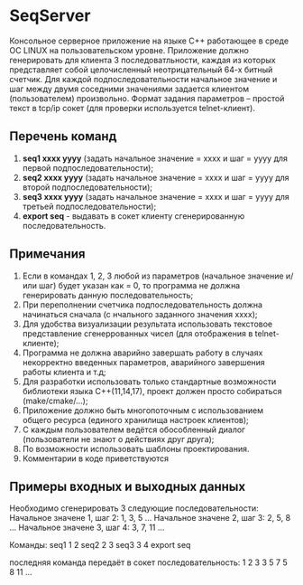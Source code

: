 # SeqServer
 
Консольное серверное приложение на языке С++ работающее в среде ОС LINUX на пользовательском уровне. Приложение должно генерировать для клиента 3 последоватльности, каждая из которых представляет собой целочисленный неотрицательный 64-х битный счетчик. Для каждой подпоследовательности начальное значение и шаг между двумя соседними значениями задается клиентом (пользователем) произвольно.
Формат задания параметров – простой текст в tcp/ip сокет (для проверки используется telnet-клиент).

## Перечень команд
 
1. **seq1 xxxx yyyy**  (задать начальное значение = xxxx и шаг = yyyy для первой подпоследовательности);
1. **seq2 xxxx yyyy**  (задать начальное значение = xxxx и шаг = yyyy для второй подпоследовательности);
1. **seq3 xxxx yyyy**  (задать начальное значение = xxxx и шаг = yyyy для третьей подпоследовательности);
1. **export seq** - выдавать в сокет клиенту сгенерированную последовательность.

## Примечания
 
1. Если в командах 1, 2, 3 любой из параметров (начальное значение и/или шаг) будет указан как = 0, то программа не должна генерировать данную последовательность;
1. При переполнении счетчика подпоследовательность должна начинаться сначала (с нчального заданного значения xxxx);
1. Для удобства визуализации результата использовать текстовое представление сгенеррованных чисел (для отображения в telnet-клиенте);
1. Программа не должна аварийно завершать работу в случаях некорректно введенных параметров, аварийного завершения работы клиента и т.д;
1. Для разработки использовать только стандартные возможности библиотеки языка C++(11,14,17), проект должен просто собираться (make/cmake/...);
1. Приложение должно быть многопоточным с использованием общего ресурса (единого хранилища настроек клиентов);
1. С каждым пользователем ведётся обособленный диалог (пользователи не знают о действиях друг друга);
1. По возможности использовать шаблоны проектирования.
1. Комментарии в коде приветствуются

## Примеры входных и выходных данных
Необходимо сгенерировать 3 следующие последовательности:
	Начальное значене 1, шаг 2: 1, 3, 5 …
	Начальное значене 2, шаг 3: 2, 5, 8 …
	Начальное значене 3, шаг 4: 3, 7, 11 …

Команды:
	seq1 1 2
	seq2 2 3
	seq3 3 4
	export seq

последняя команда передаёт в сокет последовательность:
	1	2	3
	3	5	7
	5	8	11
...
